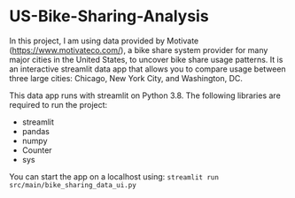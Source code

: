 # US-Bike-Sharing-Analysis

In this project, I am using data provided by Motivate (https://www.motivateco.com/), a bike share system provider for many major cities in the United States, to uncover bike share usage patterns. It is an interactive streamlit data app that allows you to compare usage between three large cities: Chicago, New York City, and Washington, DC.

This data app runs with streamlit on Python 3.8. The following libraries are required to run the project:

* streamlit
* pandas
* numpy
* Counter
* sys

You can start the app on a localhost using: `streamlit run src/main/bike_sharing_data_ui.py`
